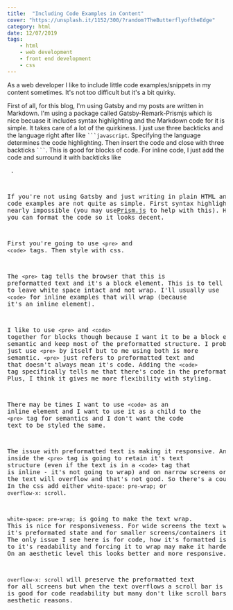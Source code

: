 ```yaml
---
title:  "Including Code Examples in Content" 
cover: "https://unsplash.it/1152/300/?random?TheButterflyoftheEdge"
category: html
date: 12/07/2019
tags:
    - html
    - web development
    - front end development
    - css
---
```


As a web developer I like to include little code examples/snippets in my content sometimes. It's not too difficult but it's a bit quirky.

First of all, for this blog, I'm using Gatsby and my posts are written in Markdown. I'm using a package called Gatsby-Remark-Prismjs which is nice becuase it includes syntax highlighting and the Markdown code for it is simple. It takes care of a lot of the quirkiness. I just use three backticks and the language right after like ` ```javascript `. Specifying the language determines the code highlighting. Then insert the code and close with three backticks ` ``` `. This is good for blocks of code. For inline code, I just add the code and surround it with backticks like ` `<pre>` `. 

If you're not using Gatsby and just writing in plain HTML and CSS code examples are not quite as simple. First syntax highlighting is nearly impossible (you may use[Prism.js](https://prismjs.com/) to help with this). However, you can format the code so it looks decent.

First you're going to use `<pre>` and `<code>` tags. Then style with css. 

The `<pre>` tag tells the browser that this is preformatted text and it's a block element. This is to tell the browser to leave white space intact and not wrap. I'll usually use `<code>` for inline examples that will wrap (because it's an inline element).

I like to use `<pre>` and `<code>` together for blocks though because I want it to be a block element and semantic and keep most of the preformatted structure. I probably could just use `<pre>` by itself but to me using both is more semantic. `<pre>` just refers to preformatted text and that doesn't always mean it's code. Adding the `<code>` tag specifically tells me that there's code in the preformatted text. Plus, I think it gives me more flexibility with styling.

There may be times I want to use `<code>` as an inline element and I want to use it as a child to the `<pre>` tag for semantics and I don't want the code text to be styled the same.

The issue with preformatted text is making it responsive. Anything inside the `<pre>` tag is going to retain it's text structure (even if the text is in a `<code>` tag that is inline - it's not going to wrap) and on narrow screens or containers the text will overflow and that's not good. So there's a couple choices. In the css add either `white-space: pre-wrap;` or `overflow-x: scroll`.

`white-space: pre-wrap;` is going to make the text wrap. This is nice for responsiveness. For wide screens the text with retain it's preformated state and for smaller screens/containers it will wrap. The only issue I see here is for code, how it's formatted is important to it's readability and forcing it to wrap may make it harder to read. On an aesthetic level this looks better and more responsive.

`overflow-x: scroll` will preserve the preformatted text for all screens but when the text overflows a scroll bar is added. This is good for code readability but many don't like scroll bars for aesthetic reasons.
